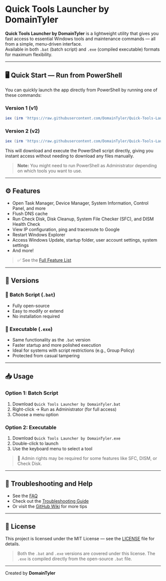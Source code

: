 # Quick Tools Launcher by DomainTyler

**Quick Tools Launcher by DomainTyler** is a lightweight utility that gives you fast access to essential Windows tools and maintenance commands — all from a simple, menu-driven interface.  
Available in both `.bat` (batch script) and `.exe` (compiled executable) formats for maximum flexibility.

---

## 🖥️ Quick Start — Run from PowerShell

You can quickly launch the app directly from PowerShell by running one of these commands:

### Version 1 (v1)
```powershell
iex (irm 'https://raw.githubusercontent.com/DomainTyler/Quick-Tools-Launcher-by-DomainTyler/main/launch%20v1.ps1')
```

### Version 2 (v2)
```powershell
iex (irm 'https://raw.githubusercontent.com/DomainTyler/Quick-Tools-Launcher-by-DomainTyler/main/launch%20v2.ps1')
```

This will download and execute the PowerShell script directly, giving you instant access without needing to download any files manually.

> **Note:** You might need to run PowerShell as Administrator depending on which tools you want to use.

---

## ⚙️ Features

- Open Task Manager, Device Manager, System Information, Control Panel, and more  
- Flush DNS cache  
- Run Check Disk, Disk Cleanup, System File Checker (SFC), and DISM Health Check  
- View IP configuration, ping and traceroute to Google  
- Restart Windows Explorer  
- Access Windows Update, startup folder, user account settings, system settings  
- And more!

> ✅ See the [Full Feature List](https://github.com/DomainTyler/Quick-Tools-Launcher-by-DomainTyler/wiki/Full-Feature-List)

---

## 🚀 Versions

### 🔹 Batch Script (`.bat`)
- Fully open-source
- Easy to modify or extend
- No installation required

### 🔹 Executable (`.exe`)
- Same functionality as the `.bat` version
- Faster startup and more polished execution
- Ideal for systems with script restrictions (e.g., Group Policy)
- Protected from casual tampering

---

## 📥 Usage

### Option 1: Batch Script
1. Download `Quick Tools Launcher by DomainTyler.bat`
2. Right-click → Run as Administrator (for full access)
3. Choose a menu option

### Option 2: Executable
1. Download `Quick Tools Launcher by DomainTyler.exe`
2. Double-click to launch
3. Use the keyboard menu to select a tool

> 🔐 Admin rights may be required for some features like SFC, DISM, or Check Disk.

---

## 🧩 Troubleshooting and Help

- See the [FAQ](https://github.com/DomainTyler/Quick-Tools-Launcher-by-DomainTyler/wiki/FAQ)
- Check out the [Troubleshooting Guide](https://github.com/DomainTyler/Quick-Tools-Launcher-by-DomainTyler/wiki/Troubleshooting)
- Or visit the [GitHub Wiki](https://github.com/DomainTyler/Quick-Tools-Launcher-by-DomainTyler/wiki) for more tips

---

## 📝 License

This project is licensed under the MIT License — see the [LICENSE](LICENSE) file for details.

> Both the `.bat` and `.exe` versions are covered under this license. The `.exe` is compiled directly from the open-source `.bat` file.

---

Created by **DomainTyler**
